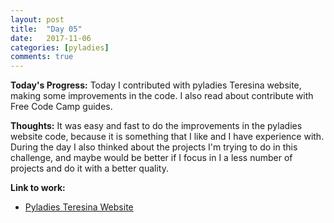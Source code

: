 ```yaml
---
layout: post
title:  "Day 05"
date:   2017-11-06
categories: [pyladies]
comments: true
---
```

**Today's Progress:** Today I contributed with pyladies Teresina website, making some improvements in the code. I also read about contribute with Free Code Camp guides.

**Thoughts:** It was easy and fast to do the improvements in the pyladies website code, because it is something that I like and I have experience with.   
During the day I also thinked about the projects I'm trying to do in this challenge, and maybe would be better if I focus in I a less number of projects and do it with a better quality.  

**Link to work:**
* [Pyladies Teresina Website](https://pyladiesteresina.github.io/)

